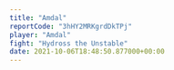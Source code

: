 ```yaml
---
title: "Amdal"
reportCode: "3hHY2MRKgrdDkTPj"
player: "Amdal"
fight: "Hydross the Unstable"
date: 2021-10-06T18:48:50.877000+00:00
---
```

